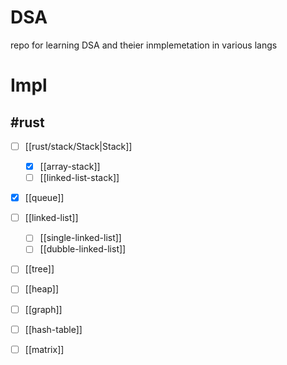 # DSA
repo for learning DSA and theier inmplemetation in various langs

# Impl

## #rust 
- [ ] [[rust/stack/Stack|Stack]]
    - [x] [[array-stack]]
    - [ ] [[linked-list-stack]]
- [x] [[queue]]
- [ ] [[linked-list]]
    - [ ] [[single-linked-list]]
    - [ ] [[dubble-linked-list]]
- [ ] [[tree]]
- [ ] [[heap]]
- [ ] [[graph]]
- [ ] [[hash-table]]
- [ ] [[matrix]]

